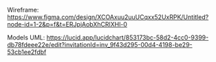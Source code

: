 
Wireframe: https://www.figma.com/design/XCOAxuu2uuUCqxx52UxRPK/Untitled?node-id=1-2&p=f&t=ERJpjAobXhCRlXHl-0

Models UML: https://lucid.app/lucidchart/853173bc-58d2-4cc0-9399-db78fdeee22e/edit?invitationId=inv_9f43d295-00d4-4198-be29-53cb1ee2fdbf
